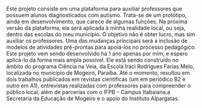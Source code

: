 Este projeto consiste em uma plataforma para auxiliar professores que possuem alunos diagnosticados com autismo. Trata-se de um protótipo, ainda em desenvolvimento, que carece de algumas funções.
Na próxima versão da plataforma, ela será aplicada à minha realidade local, ou seja, dentro das escolas do meu município. 
O objetivo não é obter lucro, mas sim auxiliar os professores. Uma das mudanças principais será a inclusão de modelos de atividades pré-prontas para apoiá-los no processo pedagógico.
Este projeto vem sendo desenvolvido há 1 ano apenas por mim, e espero aplicá-lo da forma mais ampla possível.
Ele está sendo construído no âmbito do programa Ciência na Veia, da Escola Iraci Rodrigues Farias Melo, localizada no município de Mogeiro, Paraíba.
Até o momento, resultou em dois trabalhos publicados em revistas científicas (um em periódico B2 e outro em A1), entrevistas realizadas com professores para compreender o público local,
além de parcerias com o IFPB – Campus Itabaiana,a Secretaria da Educação de Mogeiro e o apoio do Instituto Alpargatas.
